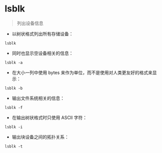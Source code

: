 # lsblk

> 列出设备信息

- 以树状格式列出所有存储设备：

`lsblk`

- 同时也显示空设备相关的信息：

`lsblk -a`

- 在大小一列中使用 bytes 来作为单位，而不是使用对人类更友好的格式来显示：

`lsblk -b`

- 输出文件系统相关的信息：

`lsblk -f`

- 在输出树状格式时只使用 ASCII 字符：

`lsblk -i`

- 输出块设备之间的拓扑关系：

`lsblk -t`

[#]: contributors: ([lc]，[Alien]，[darksuོn])